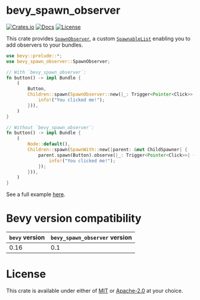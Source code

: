 # bevy_spawn_observer

[![Crates.io](https://img.shields.io/crates/v/bevy_spawn_observer.svg)](https://crates.io/crates/bevy_spawn_observer)
[![Docs](https://docs.rs/bevy_spawn_observer/badge.svg)](https://docs.rs/bevy_spawn_observer/latest/bevy_spawn_observer/)
[![License](https://img.shields.io/badge/license-MIT%2FApache-blue.svg)](https://github.com/benfrankel/bevy_spawn_observer)

This crate provides [`SpawnObserver`](https://docs.rs/bevy_spawn_observer/latest/bevy_spawn_observer/struct.SpawnObserver.html),
a custom [`SpawnableList`](https://docs.rs/bevy/latest/bevy/ecs/spawn/trait.SpawnableList.html)
enabling you to add observers to your bundles.

```rust
use bevy::prelude::*;
use bevy_spawn_observer::SpawnObserver;

// With `bevy_spawn_observer`:
fn button() -> impl Bundle {
    (
        Button,
        Children::spawn(SpawnObserver::new(|_: Trigger<Pointer<Click>>| {
            info!("You clicked me!");
        })),
    )
}

// Without `bevy_spawn_observer`:
fn button() -> impl Bundle {
    (
        Node::default(),
        Children::spawn(SpawnWith::new(|parent: &mut ChildSpawner| {
            parent.spawn(Button).observe(|_: Trigger<Pointer<Click>>| {
                info!("You clicked me!");
            });
        })),
    )
}
```

See a full example [here](https://github.com/benfrankel/bevy_spawn_observer/blob/main/examples/buttons.rs).

# Bevy version compatibility

| `bevy` version | `bevy_spawn_observer` version |
| -------------- | ----------------------------- |
| 0.16           | 0.1                           |

# License

This crate is available under either of [MIT](LICENSE-MIT) or [Apache-2.0](LICENSE-Apache-2.0) at your choice.
